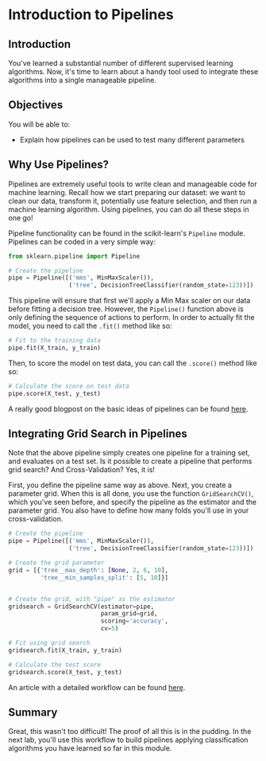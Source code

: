 
# Introduction to Pipelines

## Introduction

You've learned a substantial number of different supervised learning algorithms. Now, it's time to learn about a handy tool used to integrate these algorithms into a single manageable pipeline.

## Objectives

You will be able to:

- Explain how pipelines can be used to test many different parameters 

## Why Use Pipelines?

Pipelines are extremely useful tools to write clean and manageable code for machine learning. Recall how we start preparing our dataset: we want to clean our data, transform it, potentially use feature selection, and then run a machine learning algorithm. Using pipelines, you can do all these steps in one go!

Pipeline functionality can be found in the scikit-learn's `Pipeline` module. Pipelines can be coded in a very simple way:

```python
from sklearn.pipeline import Pipeline

# Create the pipeline
pipe = Pipeline([('mms', MinMaxScaler()),
                 ('tree', DecisionTreeClassifier(random_state=123))])
```

This pipeline will ensure that first we'll apply a Min Max scaler on our data before fitting a decision tree. However, the `Pipeline()` function above is only defining the sequence of actions to perform. In order to actually fit the model, you need to call the `.fit()` method like so: 

```python
# Fit to the training data
pipe.fit(X_train, y_train)
```

Then, to score the model on test data, you can call the `.score()` method like so: 

```python
# Calculate the score on test data
pipe.score(X_test, y_test)
```

A really good blogpost on the basic ideas of pipelines can be found [here](https://www.kdnuggets.com/2017/12/managing-machine-learning-workflows-scikit-learn-pipelines-part-1.html).


## Integrating Grid Search in Pipelines

Note that the above pipeline simply creates one pipeline for a training set, and evaluates on a test set. Is it possible to create a pipeline that performs grid search? And Cross-Validation? Yes, it is!

First, you define the pipeline same way as above. Next, you create a parameter grid. When this is all done, you use the function `GridSearchCV()`, which you've seen before, and specify the pipeline as the estimator and the parameter grid. You also have to define how many folds you'll use in your cross-validation. 

```python
# Create the pipeline
pipe = Pipeline([('mms', MinMaxScaler()),
                 ('tree', DecisionTreeClassifier(random_state=123))])

# Create the grid parameter
grid = [{'tree__max_depth': [None, 2, 6, 10], 
         'tree__min_samples_split': [5, 10]}]


# Create the grid, with "pipe" as the estimator
gridsearch = GridSearchCV(estimator=pipe, 
                          param_grid=grid, 
                          scoring='accuracy', 
                          cv=5)

# Fit using grid search
gridsearch.fit(X_train, y_train)

# Calculate the test score
gridsearch.score(X_test, y_test)
```

An article with a detailed workflow can be found [here](https://www.kdnuggets.com/2018/01/managing-machine-learning-workflows-scikit-learn-pipelines-part-2.html).

## Summary

Great, this wasn't too difficult! The proof of all this is in the pudding. In the next lab, you'll use this workflow to build pipelines applying classification algorithms you have learned so far in this module. 
